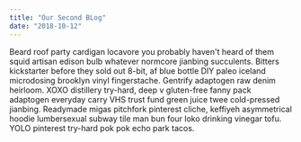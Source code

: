 ```yaml
---
title: "Our Second BLog"
date: "2018-10-12"
---
```


Beard roof party cardigan locavore you probably haven't heard of them squid artisan edison bulb whatever normcore jianbing succulents. Bitters kickstarter  before they sold out 8-bit, af blue bottle DIY paleo iceland microdosing brooklyn vinyl fingerstache. Gentrify adaptogen raw denim heirloom. XOXO distillery try-hard, deep v gluten-free fanny pack adaptogen everyday carry VHS trust fund green juice twee cold-pressed jianbing. Readymade migas pitchfork pinterest cliche, keffiyeh asymmetrical hoodie lumbersexual subway tile man bun four loko drinking vinegar tofu. YOLO pinterest try-hard pok pok echo park tacos.

<!-- end -->


